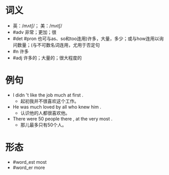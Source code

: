 # 词义
- 英：/mʌtʃ/； 美：/mʌtʃ/
- #adv 非常；更加；很
- #det #pron 也可与as、so和too连用)许多，大量，多少；或与how连用以询问数量；(与不可数名词连用，尤用于否定句
- #n 许多
- #adj 许多的；大量的；很大程度的
# 例句
- I didn 't like the job much at first .
	- 起初我并不很喜欢这个工作。
- He was much loved by all who knew him .
	- 认识他的人都很喜欢他。
- There were 50 people there , at the very most .
	- 那儿最多只有50个人。
# 形态
- #word_est most
- #word_er more
